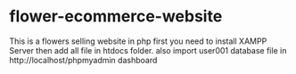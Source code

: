 # flower-ecommerce-website
This is a flowers selling website in php
first you need to install XAMPP Server then add all file in htdocs folder. also import user001 database file in http://localhost/phpmyadmin dashboard
